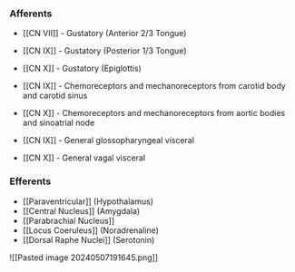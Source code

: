 ### Afferents
- [[CN VII]] - Gustatory (Anterior 2/3 Tongue)
- [[CN IX]] - Gustatory (Posterior 1/3 Tongue)
- [[CN X]] - Gustatory (Epiglottis)

- [[CN IX]] - Chemoreceptors and mechanoreceptors from carotid body and carotid sinus
- [[CN X]] - Chemoreceptors and mechanoreceptors from aortic bodies and sinoatrial node

- [[CN IX]] - General glossopharyngeal visceral
- [[CN X]] - General vagal visceral
### Efferents
- [[Paraventricular]] (Hypothalamus)
- [[Central Nucleus]] (Amygdala)
- [[Parabrachial Nucleus]]
- [[Locus Coeruleus]] (Noradrenaline)
- [[Dorsal Raphe Nuclei]] (Serotonin)

![[Pasted image 20240507191645.png]]
